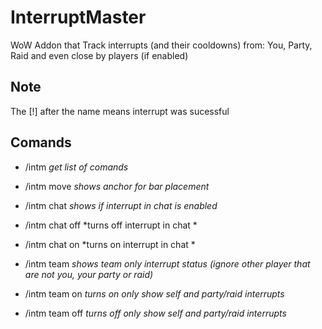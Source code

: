 # InterruptMaster
WoW Addon that Track interrupts (and their cooldowns) from: You, Party, Raid and even close by players (if enabled) 

 

## Note

The [!] after the name means interrupt was sucessful

 

## Comands

- /intm     *get list of comands*

- /intm move   *shows anchor for bar placement*

- /intm chat   *shows if interrupt in chat is enabled*

- /intm chat off    *turns off interrupt in chat *

- /intm chat on   *turns on interrupt in chat *

- /intm team      *shows team only interrupt status (ignore other player that are not you, your party or raid)*

- /intm team on   *turns on only show self and party/raid interrupts*

- /intm team off   *turns off only show self and party/raid interrupts*

